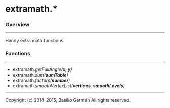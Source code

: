 # extramath.*
### Overview
---
Handy extra math functions
### Functions
---
- extramath.*getFullAngle(**x**, **y**)*
- extramath.*sum(**sumTable**)*
- extramath.*factors(**number**)*
- extramath.*smoothVertexList(**vertices**, **smoothLevels**)*
---
Copyright (c) 2014-2015, Basilio Germán
All rights reserved.
